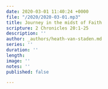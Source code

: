 ```yaml
---
date: 2020-03-01 11:40:24 +0000
file: "/2020/2020-03-01.mp3"
title: Journey in the midst of Faith
scripture: 2 Chronicles 20:1-25
description: ''
author: _authors/heath-van-staden.md
series: ''
duration: ''
length: 
image: ''
notes: ''
published: false

---
```

